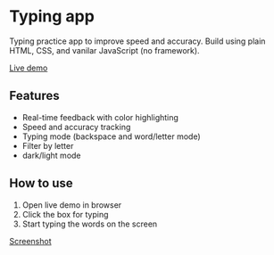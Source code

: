 # Typing app

Typing practice app to improve speed and accuracy.
Build using plain HTML, CSS, and vanilar JavaScript (no framework).

[Live demo](https://reskriptii.github.io/typing-app/)

## Features
- Real-time feedback with color highlighting
- Speed and accuracy tracking
- Typing mode (backspace and word/letter mode)
- Filter by letter
- dark/light mode 

## How to use
1. Open live demo in browser
2. Click the box for typing
3. Start typing the words on the screen

[Screenshot](https://reskriptii.github.io/typing-app/asset/typingapp-screen.jpg)
